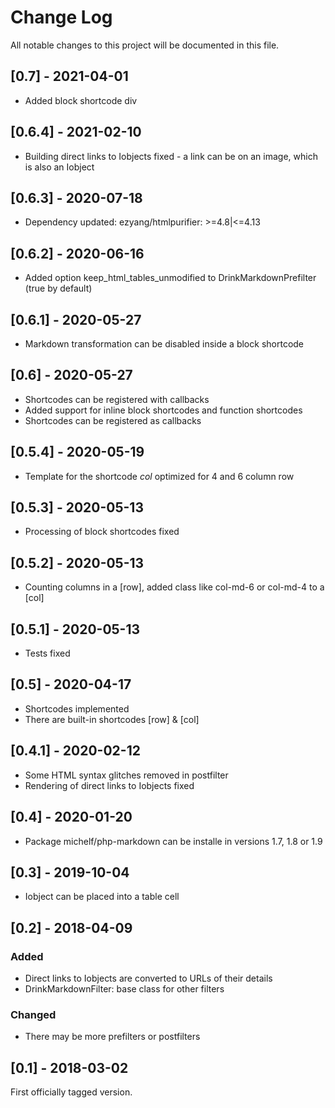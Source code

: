 # Change Log
All notable changes to this project will be documented in this file.

## [0.7] - 2021-04-01

- Added block shortcode div

## [0.6.4] - 2021-02-10

- Building direct links to Iobjects fixed - a link can be on an image, which is also an Iobject

## [0.6.3] - 2020-07-18

- Dependency updated: ezyang/htmlpurifier: >=4.8|<=4.13

## [0.6.2] - 2020-06-16

- Added option keep_html_tables_unmodified to DrinkMarkdownPrefilter (true by default)

## [0.6.1] - 2020-05-27

- Markdown transformation can be disabled inside a block shortcode

## [0.6] - 2020-05-27

- Shortcodes can be registered with callbacks
- Added support for inline block shortcodes and function shortcodes
- Shortcodes can be registered as callbacks

## [0.5.4] - 2020-05-19

- Template for the shortcode *col* optimized for 4 and 6 column row

## [0.5.3] - 2020-05-13

- Processing of block shortcodes fixed

## [0.5.2] - 2020-05-13

- Counting columns in a [row], added class like col-md-6 or col-md-4 to a [col]

## [0.5.1] - 2020-05-13

- Tests fixed

## [0.5] - 2020-04-17

- Shortcodes implemented
- There are built-in shortcodes [row] & [col]

## [0.4.1] - 2020-02-12

- Some HTML syntax glitches removed in postfilter
- Rendering of direct links to Iobjects fixed

## [0.4] - 2020-01-20

- Package michelf/php-markdown can be installe in versions 1.7, 1.8 or 1.9

## [0.3] - 2019-10-04

- Iobject can be placed into a table cell

## [0.2] - 2018-04-09

### Added
- Direct links to Iobjects are converted to URLs of their details
- DrinkMarkdownFilter: base class for other filters

### Changed
- There may be more prefilters or postfilters

## [0.1] - 2018-03-02

First officially tagged version.
